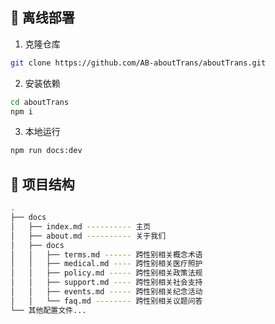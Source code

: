 ## 🚀 离线部署

1. 克隆仓库
```bash
git clone https://github.com/AB-aboutTrans/aboutTrans.git
```

2. 安装依赖

```bash
cd aboutTrans
npm i
```

3. 本地运行

```bash
npm run docs:dev
```

## 📂 项目结构

```bash
.
├── docs
│   ├── index.md ---------- 主页
│   ├── about.md ---------- 关于我们
│   ├── docs
│   │   ├── terms.md ------ 跨性别相关概念术语
│   │   ├── medical.md ---- 跨性别相关医疗照护
│   │   ├── policy.md ----- 跨性别相关政策法规
│   │   ├── support.md ---- 跨性别相关社会支持
│   │   ├── events.md ----- 跨性别相关纪念活动
│   │   └── faq.md -------- 跨性别相关议题问答
└── 其他配置文件...
```
